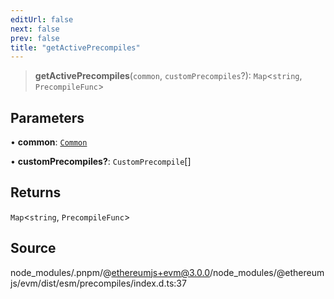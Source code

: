 ```yaml
---
editUrl: false
next: false
prev: false
title: "getActivePrecompiles"
---
```


> **getActivePrecompiles**(`common`, `customPrecompiles`?): `Map`\<`string`, `PrecompileFunc`\>

## Parameters

• **common**: [`Common`](/reference/common/classes/common/)

• **customPrecompiles?**: `CustomPrecompile`[]

## Returns

`Map`\<`string`, `PrecompileFunc`\>

## Source

node\_modules/.pnpm/@ethereumjs+evm@3.0.0/node\_modules/@ethereumjs/evm/dist/esm/precompiles/index.d.ts:37
